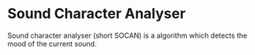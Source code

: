 # Sound Character Analyser
Sound character analyser (short SOCAN) is a algorithm which detects the mood of the current sound.
